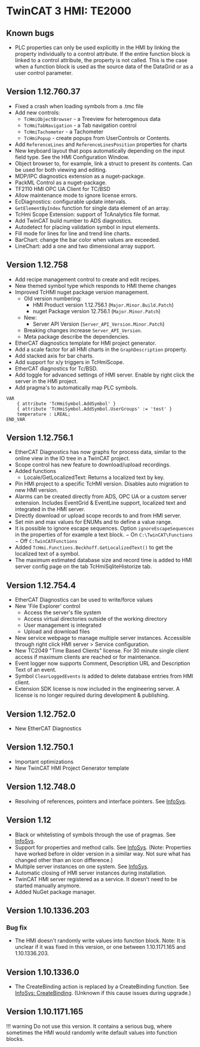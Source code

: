 # TwinCAT 3 HMI: TE2000

## Known bugs

-   PLC properties can only be used explicitly in the HMI by linking the property individually to a control attribute. If the entire function block is linked to a control attribute, the property is not called. This is the case when a function block is used as the source data of the DataGrid or as a user control parameter.

## Version 1.12.760.37

-   Fixed a crash when loading symbols from a .tmc file
-   Add new controls:
    -   `TcHmiObjectBrowser` - a Treeview for heterogenous data
    -   `TcHmiTabNavigation` - a Tab navigation control
    -   `TcHmiTachometer` - a Tachometer
    -   `TcHmiPopup` - create popups from UserControls or Contents.
-   Add `ReferenceLines` and `ReferenceLinesPosition` properties for charts
-   New keyboard layout that pops automatically depending on the input field type. See the HMI Configuration Window.
-   Object browser to, for example, link a struct to present its contents. Can be used for both viewing and editing.
-   MDP/IPC diagnostics extension as a nuget-package.
-   PackML Control as a nuget-package.
-   TF2110 HMI OPC UA Client for TC/BSD
-   Allow maintenance mode to ignore license errors.
-   EcDiagnostics: configurable update intervals.
-   `GetElementByIndex` function for single data element of an array.
-   TcHmi Scope Extension: support of TcAnalytics file format.
-   Add TwinCAT build number to ADS diagnostics.
-   Autodetect for placing validation symbol in input elements.
-   Fill mode for lines for line and trend line charts.
-   BarChart: change the bar color when values are exceeded.
-   LineChart: add a one and two dimensional array support.

## Version 1.12.758

-   Add recipe management control to create and edit recipes.
-   New themed symbol type which responds to HMI theme changes
-   Improved TcHMI nuget package version management.
    -   Old version numbering:
        -   HMI Product version 1.12.756.1 (`Major.Minor.Build.Patch`)
        -   nuget Package version 12.756.1 (`Major.Minor.Patch`)
    -   New:
        -   Server API Version (`Server_API_Version.Minor.Patch`)
    -   Breaking changes increase `Server_API_Version`.
    -   Meta package describe the dependencies.
-   EtherCAT diagnostics template for HMI project generator.
-   Add a scale factor for all HMI charts in the `GraphDescription` property.
-   Add stacked axis for bar charts.
-   Add support for x/y triggers in TcHmiScope.
-   EtherCAT diagnostics for Tc/BSD.
-   Add toggle for advanced settings of HMI server. Enable by right click the server in the HMI project.
-   Add pragma's to automatically map PLC symbols.

```
VAR
	{ attribute 'TcHmiSymbol.AddSymbol' }
	{ attribute 'TcHmiSymbol.AddSymbol.UserGroups' := 'test' }
	temperature : LREAL;
END_VAR
```

## Version 1.12.756.1

-   EtherCAT Diagnostics has now graphs for process data, similar to the online view in the IO tree in a TwinCAT project.
-   Scope control has new feature to download/upload recordings.
-   Added functions
    -   Locale/GetLocalizedText: Returns a localized text by key.
-   Pin HMI project to a specific TcHMI version. Disables auto migration to new HMI version.
-   Alarms can be created directly from ADS, OPC UA or a custom server extension. Includes EventGrid & EventLine support, localized text and integrated in the HMI server.
-   Directly download or upload scope records to and from HMI server.
-   Set min and max values for ENUMs and to define a value range.
-   It is possible to ignore escape sequences. Option `ignoreEscapeSequences` in the properties of for example a text block.
    − On `C:\TwinCAT\Functions`
    − Off `C:TwinCATFunctions`
-   Added `TcHmi.Functions.Beckhoff.GetLocalizedText()` to get the localized text of a symbol.
-   The maximum estimated database size and record time is added to HMI server config page on the tab TcHmiSqliteHistorize tab.

## Version 1.12.754.4

-   EtherCAT Diagnostics can be used to write/force values
-   New 'File Explorer' control
    -   Access the server's file system
    -   Access virtual directories outside of the working directory
    -   User management is integrated
    -   Upload and download files
-   New service webpage to manage multiple server instances. Accessible through right click HMI server > Service configuration.
-   New TC2049 "Time Based Clients" license. For 30 minute single client access if maximum clients are reached or for maintenance.
-   Event logger now supports Comment, Description URL and Description Text of an event.
-   Symbol `ClearLoggedEvents` is added to delete database entries from HMI client.
-   Extension SDK license is now included in the engineering server. A license is no longer required during development & publishing.

## Version 1.12.752.0

-   New EtherCAT Diagnostics

## Version 1.12.750.1

-   Important optimizations
-   New TwinCAT HMI Project Generator template

## Version 1.12.748.0

-   Resolving of references, pointers and interface pointers. See [InfoSys](https://infosys.beckhoff.com/content/1033/te2000_tc3_hmi_engineering/10740011531.html?id=3958689380699327712).

## Version 1.12

-   Black or whitelisting of symbols through the use of pragmas. See [InfoSys](https://infosys.beckhoff.com/content/1033/te2000_tc3_hmi_engineering/10740009611.html).
-   Support for properties and method calls. See [InfoSys](https://infosys.beckhoff.com/content/1033/te2000_tc3_hmi_engineering/10740006667.html?id=1586893120692980090). (Note: Properties have worked before in older version in a similar way. Not sure what has changed other than an icon difference.)
-   Multiple server instances on one system. See [InfoSys](https://infosys.beckhoff.com/content/1033/tf2000_tc3_hmi_server/10740576267.html).
-   Automatic closing of HMI server instances during installation.
-   TwinCAT HMI server registered as a service. It doesn't need to be started manually anymore.
-   Added NuGet package manager.

## Version 1.10.1336.203

### Bug fix

-   The HMI doesn't randomly write values into function block. Note: It is unclear if it was fixed in this version, or one between 1.10.1171.165 and 1.10.1336.203.

## Version 1.10.1336.0

-   The CreateBinding action is replaced by a CreateBinding function. See [InfoSys: CreateBinding](https://infosys.beckhoff.com/content/1033/te2000_tc3_hmi_engineering/5097942027.html?id=3579488638660561854). (Unknown if this cause issues during upgrade.)

## Version 1.10.1171.165

<!-- prettier-ignore-start -->
!!! warning
	Do not use this version. It contains a serious bug, where sometimes the HMI would randomly write default values into function blocks.
<!-- prettier-ignore-end -->

